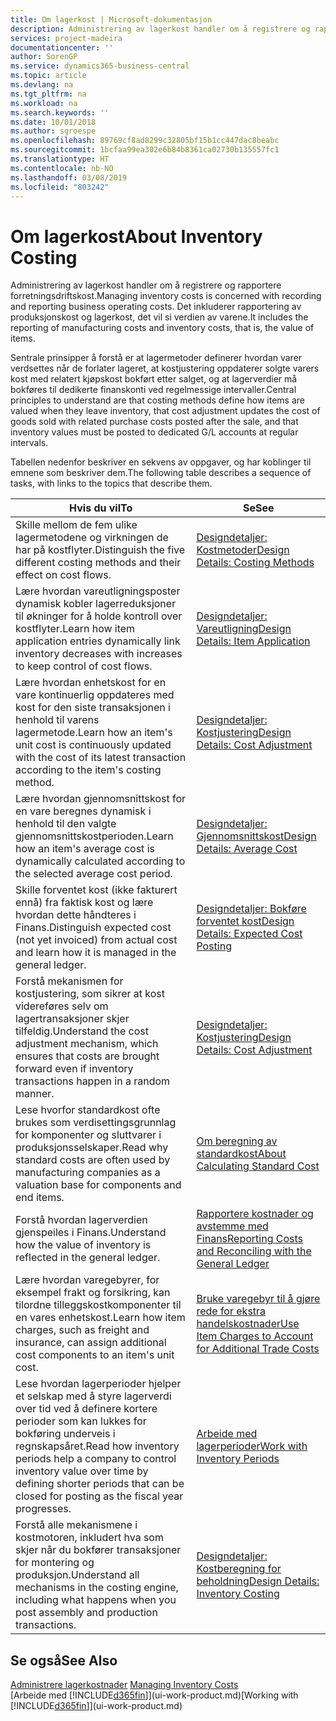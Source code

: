 ```yaml
---
title: Om lagerkost | Microsoft-dokumentasjon
description: Administrering av lagerkost handler om å registrere og rapportere forretningsdriftskost. Det inkluderer rapportering av produksjonskost og lagerkost, det vil si verdien av varene.
services: project-madeira
documentationcenter: ''
author: SorenGP
ms.service: dynamics365-business-central
ms.topic: article
ms.devlang: na
ms.tgt_pltfrm: na
ms.workload: na
ms.search.keywords: ''
ms.date: 10/01/2018
ms.author: sgroespe
ms.openlocfilehash: 89769cf8ad8299c32805bf15b1cc447dac8beabc
ms.sourcegitcommit: 1bcfaa99ea302e6b84b8361ca02730b135557fc1
ms.translationtype: HT
ms.contentlocale: nb-NO
ms.lasthandoff: 03/08/2019
ms.locfileid: "803242"
---
```

# <a name="about-inventory-costing"></a><span data-ttu-id="8bb91-104">Om lagerkost</span><span class="sxs-lookup"><span data-stu-id="8bb91-104">About Inventory Costing</span></span>
<span data-ttu-id="8bb91-105">Administrering av lagerkost handler om å registrere og rapportere forretningsdriftskost.</span><span class="sxs-lookup"><span data-stu-id="8bb91-105">Managing inventory costs is concerned with recording and reporting business operating costs.</span></span> <span data-ttu-id="8bb91-106">Det inkluderer rapportering av produksjonskost og lagerkost, det vil si verdien av varene.</span><span class="sxs-lookup"><span data-stu-id="8bb91-106">It includes the reporting of manufacturing costs and inventory costs, that is, the value of items.</span></span>  

 <span data-ttu-id="8bb91-107">Sentrale prinsipper å forstå er at lagermetoder definerer hvordan varer verdsettes når de forlater lageret, at kostjustering oppdaterer solgte varers kost med relatert kjøpskost bokført etter salget, og at lagerverdier må bokføres til dedikerte finanskonti ved regelmessige intervaller.</span><span class="sxs-lookup"><span data-stu-id="8bb91-107">Central principles to understand are that costing methods define how items are valued when they leave inventory, that cost adjustment updates the cost of goods sold with related purchase costs posted after the sale, and that inventory values must be posted to dedicated G/L accounts at regular intervals.</span></span>  

 <span data-ttu-id="8bb91-108">Tabellen nedenfor beskriver en sekvens av oppgaver, og har koblinger til emnene som beskriver dem.</span><span class="sxs-lookup"><span data-stu-id="8bb91-108">The following table describes a sequence of tasks, with links to the topics that describe them.</span></span>   

|<span data-ttu-id="8bb91-109">**Hvis du vil**</span><span class="sxs-lookup"><span data-stu-id="8bb91-109">**To**</span></span>|<span data-ttu-id="8bb91-110">**Se**</span><span class="sxs-lookup"><span data-stu-id="8bb91-110">**See**</span></span>|  
|------------|-------------|  
|<span data-ttu-id="8bb91-111">Skille mellom de fem ulike lagermetodene og virkningen de har på kostflyter.</span><span class="sxs-lookup"><span data-stu-id="8bb91-111">Distinguish the five different costing methods and their effect on cost flows.</span></span>|[<span data-ttu-id="8bb91-112">Designdetaljer: Kostmetoder</span><span class="sxs-lookup"><span data-stu-id="8bb91-112">Design Details: Costing Methods</span></span>](design-details-costing-methods.md)|  
|<span data-ttu-id="8bb91-113">Lære hvordan vareutligningsposter dynamisk kobler lagerreduksjoner til økninger for å holde kontroll over kostflyter.</span><span class="sxs-lookup"><span data-stu-id="8bb91-113">Learn how item application entries dynamically link inventory decreases with increases to keep control of cost flows.</span></span>|[<span data-ttu-id="8bb91-114">Designdetaljer: Vareutligning</span><span class="sxs-lookup"><span data-stu-id="8bb91-114">Design Details: Item Application</span></span>](design-details-item-application.md)|  
|<span data-ttu-id="8bb91-115">Lære hvordan enhetskost for en vare kontinuerlig oppdateres med kost for den siste transaksjonen i henhold til varens lagermetode.</span><span class="sxs-lookup"><span data-stu-id="8bb91-115">Learn how an item's unit cost is continuously updated with the cost of its latest transaction according to the item's costing method.</span></span>|[<span data-ttu-id="8bb91-116">Designdetaljer: Kostjustering</span><span class="sxs-lookup"><span data-stu-id="8bb91-116">Design Details: Cost Adjustment</span></span>](design-details-cost-adjustment.md)|  
|<span data-ttu-id="8bb91-117">Lære hvordan gjennomsnittskost for en vare beregnes dynamisk i henhold til den valgte gjennomsnittskostperioden.</span><span class="sxs-lookup"><span data-stu-id="8bb91-117">Learn how an item's average cost is dynamically calculated according to the selected average cost period.</span></span>|[<span data-ttu-id="8bb91-118">Designdetaljer: Gjennomsnittskost</span><span class="sxs-lookup"><span data-stu-id="8bb91-118">Design Details: Average Cost</span></span>](design-details-average-cost.md)|  
|<span data-ttu-id="8bb91-119">Skille forventet kost (ikke fakturert ennå) fra faktisk kost og lære hvordan dette håndteres i Finans.</span><span class="sxs-lookup"><span data-stu-id="8bb91-119">Distinguish expected cost (not yet invoiced) from actual cost and learn how it is managed in the general ledger.</span></span>|[<span data-ttu-id="8bb91-120">Designdetaljer: Bokføre forventet kost</span><span class="sxs-lookup"><span data-stu-id="8bb91-120">Design Details: Expected Cost Posting</span></span>](design-details-expected-cost-posting.md)|  
|<span data-ttu-id="8bb91-121">Forstå mekanismen for kostjustering, som sikrer at kost videreføres selv om lagertransaksjoner skjer tilfeldig.</span><span class="sxs-lookup"><span data-stu-id="8bb91-121">Understand the cost adjustment mechanism, which ensures that costs are brought forward even if inventory transactions happen in a random manner.</span></span>|[<span data-ttu-id="8bb91-122">Designdetaljer: Kostjustering</span><span class="sxs-lookup"><span data-stu-id="8bb91-122">Design Details: Cost Adjustment</span></span>](design-details-cost-adjustment.md)|  
|<span data-ttu-id="8bb91-123">Lese hvorfor standardkost ofte brukes som verdisettingsgrunnlag for komponenter og sluttvarer i produksjonsselskaper.</span><span class="sxs-lookup"><span data-stu-id="8bb91-123">Read why standard costs are often used by manufacturing companies as a valuation base for components and end items.</span></span>|[<span data-ttu-id="8bb91-124">Om beregning av standardkost</span><span class="sxs-lookup"><span data-stu-id="8bb91-124">About Calculating Standard Cost</span></span>](finance-about-calculating-standard-cost.md)|  
|<span data-ttu-id="8bb91-125">Forstå hvordan lagerverdien gjenspeiles i Finans.</span><span class="sxs-lookup"><span data-stu-id="8bb91-125">Understand how the value of inventory is reflected in the general ledger.</span></span>|[<span data-ttu-id="8bb91-126">Rapportere kostnader og avstemme med Finans</span><span class="sxs-lookup"><span data-stu-id="8bb91-126">Reporting Costs and Reconciling with the General Ledger</span></span>](finance-report-costs-and-reconcile-with-the-general-ledger.md)|  
|<span data-ttu-id="8bb91-127">Lære hvordan varegebyrer, for eksempel frakt og forsikring, kan tilordne tilleggskostkomponenter til en vares enhetskost.</span><span class="sxs-lookup"><span data-stu-id="8bb91-127">Learn how item charges, such as freight and insurance, can assign additional cost components to an item's unit cost.</span></span>|[<span data-ttu-id="8bb91-128">Bruke varegebyr til å gjøre rede for ekstra handelskostnader</span><span class="sxs-lookup"><span data-stu-id="8bb91-128">Use Item Charges to Account for Additional Trade Costs</span></span>](payables-how-assign-item-charges.md)|  
|<span data-ttu-id="8bb91-129">Lese hvordan lagerperioder hjelper et selskap med å styre lagerverdi over tid ved å definere kortere perioder som kan lukkes for bokføring underveis i regnskapsåret.</span><span class="sxs-lookup"><span data-stu-id="8bb91-129">Read how inventory periods help a company to control inventory value over time by defining shorter periods that can be closed for posting as the fiscal year progresses.</span></span>|[<span data-ttu-id="8bb91-130">Arbeide med lagerperioder</span><span class="sxs-lookup"><span data-stu-id="8bb91-130">Work with Inventory Periods</span></span>](finance-how-to-work-with-inventory-periods.md)|  
|<span data-ttu-id="8bb91-131">Forstå alle mekanismene i kostmotoren, inkludert hva som skjer når du bokfører transaksjoner for montering og produksjon.</span><span class="sxs-lookup"><span data-stu-id="8bb91-131">Understand all mechanisms in the costing engine, including what happens when you post assembly and production transactions.</span></span>|[<span data-ttu-id="8bb91-132">Designdetaljer: Kostberegning for beholdning</span><span class="sxs-lookup"><span data-stu-id="8bb91-132">Design Details: Inventory Costing</span></span>](design-details-inventory-costing.md)|

## <a name="see-also"></a><span data-ttu-id="8bb91-133">Se også</span><span class="sxs-lookup"><span data-stu-id="8bb91-133">See Also</span></span>
<span data-ttu-id="8bb91-134">[Administrere lagerkostnader](finance-manage-inventory-costs.md)  </span><span class="sxs-lookup"><span data-stu-id="8bb91-134">[Managing Inventory Costs](finance-manage-inventory-costs.md)  </span></span>  
<span data-ttu-id="8bb91-135">[Arbeide med [!INCLUDE[d365fin](includes/d365fin_md.md)]](ui-work-product.md)</span><span class="sxs-lookup"><span data-stu-id="8bb91-135">[Working with [!INCLUDE[d365fin](includes/d365fin_md.md)]](ui-work-product.md)</span></span>
